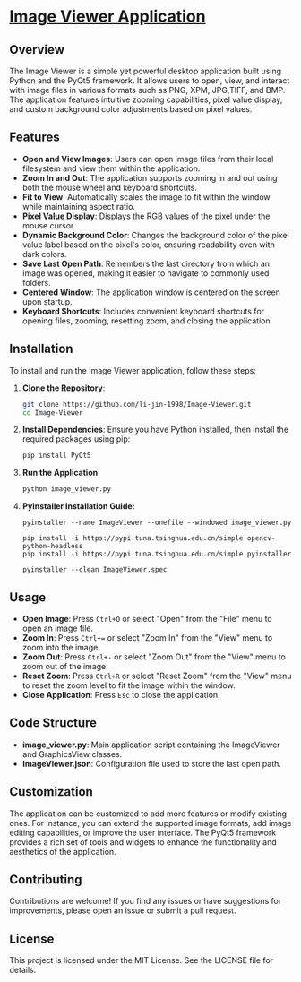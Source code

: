 # [Image Viewer Application](https://github.com/li-jin-1998/Image-Viewer)

## Overview

The Image Viewer is a simple yet powerful desktop application built using Python and the PyQt5 framework. It allows
users to open, view, and interact with image files in various formats such as PNG, XPM, JPG,TIFF, and BMP. The
application features intuitive zooming capabilities, pixel value display, and custom background color adjustments based
on pixel values.

## Features

- **Open and View Images**: Users can open image files from their local filesystem and view them within the application.
- **Zoom In and Out**: The application supports zooming in and out using both the mouse wheel and keyboard shortcuts.
- **Fit to View**: Automatically scales the image to fit within the window while maintaining aspect ratio.
- **Pixel Value Display**: Displays the RGB values of the pixel under the mouse cursor.
- **Dynamic Background Color**: Changes the background color of the pixel value label based on the pixel's color,
  ensuring readability even with dark colors.
- **Save Last Open Path**: Remembers the last directory from which an image was opened, making it easier to navigate to
  commonly used folders.
- **Centered Window**: The application window is centered on the screen upon startup.
- **Keyboard Shortcuts**: Includes convenient keyboard shortcuts for opening files, zooming, resetting zoom, and closing
  the application.

## Installation

To install and run the Image Viewer application, follow these steps:

1. **Clone the Repository**:
   ```sh
   git clone https://github.com/li-jin-1998/Image-Viewer.git
   cd Image-Viewer
   ```

2. **Install Dependencies**:
   Ensure you have Python installed, then install the required packages using pip:
   ```sh
   pip install PyQt5
   ```

3. **Run the Application**:
   ```sh
   python image_viewer.py
   ```

4. **PyInstaller Installation Guide:**
    ```
    pyinstaller --name ImageViewer --onefile --windowed image_viewer.py
    ```
    ```
    pip install -i https://pypi.tuna.tsinghua.edu.cn/simple opencv-python-headless
    pip install -i https://pypi.tuna.tsinghua.edu.cn/simple pyinstaller
    ```

    ```
    pyinstaller --clean ImageViewer.spec
    ```

## Usage

- **Open Image**: Press `Ctrl+O` or select "Open" from the "File" menu to open an image file.
- **Zoom In**: Press `Ctrl+=` or select "Zoom In" from the "View" menu to zoom into the image.
- **Zoom Out**: Press `Ctrl+-` or select "Zoom Out" from the "View" menu to zoom out of the image.
- **Reset Zoom**: Press `Ctrl+R` or select "Reset Zoom" from the "View" menu to reset the zoom level to fit the image
  within the window.
- **Close Application**: Press `Esc` to close the application.

## Code Structure

- **image_viewer.py**: Main application script containing the ImageViewer and GraphicsView classes.
- **ImageViewer.json**: Configuration file used to store the last open path.

## Customization

The application can be customized to add more features or modify existing ones. For instance, you can extend the
supported image formats, add image editing capabilities, or improve the user interface. The PyQt5 framework provides a
rich set of tools and widgets to enhance the functionality and aesthetics of the application.

## Contributing

Contributions are welcome! If you find any issues or have suggestions for improvements, please open an issue or submit a
pull request.

## License

This project is licensed under the MIT License. See the LICENSE file for details.
